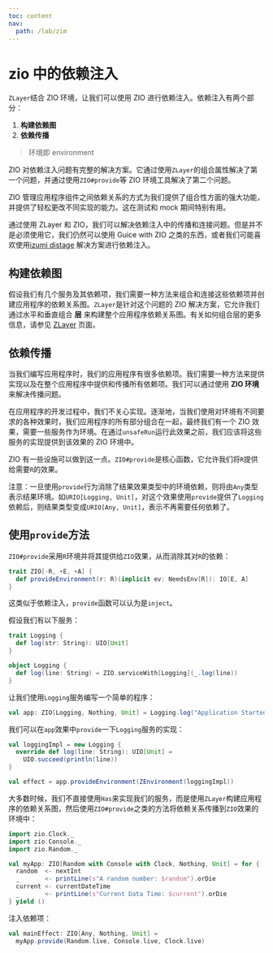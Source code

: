 ```yaml
---
toc: content
nav:
  path: /lab/zim
---
```


# zio 中的依赖注入

`ZLayer`结合 ZIO 环境，让我们可以使用 ZIO 进行依赖注入。依赖注入有两个部分：

1. **构建依赖图**
2. **依赖传播**

> 环境即 environment

ZIO 对依赖注入问题有完整的解决方案。它通过使用`ZLayer`的组合属性解决了第一个问题，并通过使用`ZIO#provide`等 ZIO 环境工具解决了第二个问题。

ZIO 管理应用程序组件之间依赖关系的方式为我们提供了组合性方面的强大功能，并提供了轻松更改不同实现的能力。这在测试和 mock 期间特别有用。

通过使用 ZLayer 和 ZIO，我们可以解决依赖注入中的传播和连接问题。但是并不是必须使用它，我们仍然可以使用 Guice with ZIO 之类的东西，或者我们可能喜欢使用[izumi distage](https://izumi.7mind.io/distage/index.html) 解决方案进行依赖注入。

## 构建依赖图

假设我们有几个服务及其依赖项，我们需要一种方法来组合和连接这些依赖项并创建应用程序的依赖关系图。`ZLayer`是针对这个问题的 ZIO 解决方案，它允许我们通过水平和垂直组合 **层** 来构建整个应用程序依赖关系图。有关如何组合层的更多信息，请参见 [ZLayer](https://zio.dev/next/datatypes/contextual/zlayer) 页面。

## 依赖传播

当我们编写应用程序时，我们的应用程序有很多依赖项。我们需要一种方法来提供实现以及在整个应用程序中提供和传播所有依赖项。我们可以通过使用 **ZIO 环境** 来解决传播问题。

在应用程序的开发过程中，我们不关心实现。逐渐地，当我们使用对环境有不同要求的各种效果时，我们应用程序的所有部分组合在一起，最终我们有一个 ZIO 效果，需要一些服务作为环境。在通过`unsafeRun`运行此效果之前，我们应该将这些服务的实现提供到该效果的 ZIO 环境中。

ZIO 有一些设施可以做到这一点。`ZIO#provide`是核心函数，它允许我们将`R`提供给需要`R`的效果。

注意：一旦使用`provide`行为消除了结果效果类型中的环境依赖，则将由`Any`类型表示结果环境。如`URIO[Logging, Unit]`，对这个效果使用`provide`提供了`Logging`依赖后，则结果类型变成`URIO[Any, Unit]`，表示不再需要任何依赖了。

## 使用`provide`方法

`ZIO#provide`采用`R`环境并将其提供给`ZIO`效果，从而消除其对`R`的依赖：

```scala
trait ZIO[-R, +E, +A] {
  def provideEnvironment(r: R)(implicit ev: NeedsEnv[R]): IO[E, A]
}
```

这类似于依赖注入，`provide`函数可以认为是`inject`。

假设我们有以下服务：

```scala
trait Logging {
  def log(str: String): UIO[Unit]
}

object Logging {
  def log(line: String) = ZIO.serviceWith[Logging](_.log(line))
}
```

让我们使用`Logging`服务编写一个简单的程序：

```scala
val app: ZIO[Logging, Nothing, Unit] = Logging.log("Application Started!")
```

我们可以在`app`效果中`provide`一下`Logging`服务的实现：

```scala
val loggingImpl = new Logging {
  override def log(line: String): UIO[Unit] =
    UIO.succeed(println(line))
}

val effect = app.provideEnvironment(ZEnvironment(loggingImpl))
```

大多数时候，我们不直接使用`Has`来实现我们的服务，而是使用`ZLayer`构建应用程序的依赖关系图，然后使用`ZIO#provide`之类的方法将依赖关系传播到`ZIO`效果的环境中：

```scala
import zio.Clock._
import zio.Console._
import zio.Random._

val myApp: ZIO[Random with Console with Clock, Nothing, Unit] = for {
  random  <- nextInt
  _       <- printLine(s"A random number: $random").orDie
  current <- currentDateTime
  _       <- printLine(s"Current Data Time: $current").orDie
} yield ()
```

注入依赖项：

```scala
val mainEffect: ZIO[Any, Nothing, Unit] =
  myApp.provide(Random.live, Console.live, Clock.live)
```
